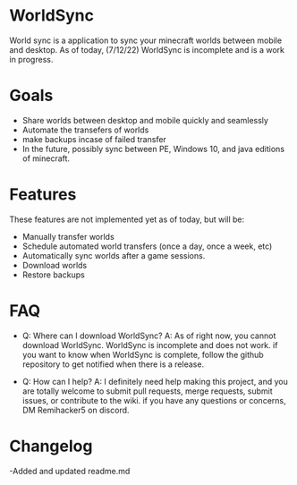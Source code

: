 # WorldSync

World sync is a application to sync your minecraft worlds between mobile and desktop. As of today, (7/12/22) WorldSync is incomplete and is a work in progress.

# Goals

- Share worlds between desktop and mobile quickly and seamlessly
- Automate the transefers of worlds
- make backups incase of failed transfer
- In the future, possibly sync between PE, Windows 10, and java editions of minecraft.

# Features 

These features are not implemented yet as of today, but will be:

- Manually transfer worlds
- Schedule automated world transfers (once a day, once a week, etc)
- Automatically sync worlds after a game sessions. 
- Download worlds
- Restore backups

# FAQ

- Q: Where can I download WorldSync?
A: As of right now, you cannot download WorldSync. WorldSync is incomplete and does not work. if you want to know when WorldSync is complete, follow the github repository to get notified when there is a release.

- Q: How can I help?
A: I definitely need help making this project, and you are totally welcome to submit pull requests, merge requests, submit issues, or contribute to the wiki. if you have any questions or concerns, DM Remihacker5 on discord.

# Changelog
-Added and updated readme.md 